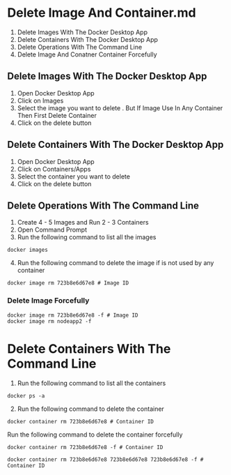 # Delete Image And Container.md
1. Delete Images With The Docker Desktop App
2. Delete Containers With The Docker Desktop App
3. Delete Operations With The Command Line
4. Delete Image And Conatner Container Forcefully


## Delete Images With The Docker Desktop App
1. Open Docker Desktop App
2. Click on Images
3. Select the image you want to delete . But If Image Use In Any Container Then First Delete Container
4. Click on the delete button

## Delete Containers With The Docker Desktop App
1. Open Docker Desktop App
2. Click on Containers/Apps
3. Select the container you want to delete
4. Click on the delete button

## Delete Operations With The Command Line
1. Create 4 - 5 Images and Run 2 - 3 Containers
2. Open Command Prompt
3. Run the following command to list all the images
```
docker images
```
4. Run the following command to delete the image if is not used by any container
```shell
docker image rm 723b8e6d67e8 # Image ID
```

### Delete Image Forcefully
```shell
docker image rm 723b8e6d67e8 -f # Image ID
docker image rm nodeapp2 -f
```

# Delete Containers With The Command Line
1. Run the following command to list all the containers
```shell
docker ps -a
```
2. Run the following command to delete the container
```shell
docker container rm 723b8e6d67e8 # Container ID
```
Run the following command to delete the container forcefully
```shell
docker container rm 723b8e6d67e8 -f # Container ID
```
```shell
docker container rm 723b8e6d67e8 723b8e6d67e8 723b8e6d67e8 -f # Container ID
```
